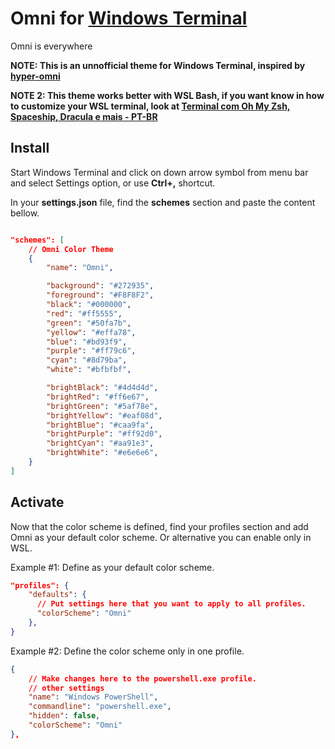 # Omni for [Windows Terminal](https://github.com/microsoft/terminal)

Omni is everywhere

**NOTE: This is an unnofficial theme for Windows Terminal, inspired by [hyper-omni](https://github.com/getomni/hyper-omni)**

**NOTE 2: This theme works better with WSL Bash, if you want know in how to customize your WSL terminal, look at [Terminal com Oh My Zsh, Spaceship, Dracula e mais - PT-BR](https://blog.rocketseat.com.br/terminal-com-oh-my-zsh-spaceship-dracula-e-mais/)**

## Install

Start Windows Terminal and click on down arrow symbol from menu bar and select Settings option, or use **Ctrl+,** shortcut.

In your **settings.json** file, find the **schemes** section and paste the content bellow.

```json

"schemes": [
    // Omni Color Theme
    {
        "name": "Omni",

        "background": "#272935",
        "foreground": "#F8F8F2",
        "black": "#000000",
        "red": "#ff5555",
        "green": "#50fa7b",
        "yellow": "#effa78",
        "blue": "#bd93f9",
        "purple": "#ff79c6",
        "cyan": "#8d79ba",
        "white": "#bfbfbf",

        "brightBlack": "#4d4d4d",
        "brightRed": "#ff6e67",
        "brightGreen": "#5af78e",
        "brightYellow": "#eaf08d",
        "brightBlue": "#caa9fa",
        "brightPurple": "#ff92d0",
        "brightCyan": "#aa91e3",
        "brightWhite": "#e6e6e6",
    }
]

```

## Activate

Now that the color scheme is defined, find your profiles section and add Omni as your default color scheme. Or alternative you can enable only in WSL.

Example #1: Define as your default color scheme.

```json
"profiles": {
    "defaults": {
      // Put settings here that you want to apply to all profiles.
      "colorScheme": "Omni"
    },
}
```

Example #2: Define the color scheme only in one profile.

```json
{
    // Make changes here to the powershell.exe profile.
    // other settings
    "name": "Windows PowerShell",
    "commandline": "powershell.exe",
    "hidden": false,
    "colorScheme": "Omni"
},
```
